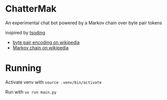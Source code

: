 # ChatterMak

An experimental chat bot powered by a Markov chain over byte pair tokens

inspired by [tsoding](https://www.youtube.com/watch?v=6dCqR9p0yWY)

- [byte pair encoding on wikipedia](https://en.wikipedia.org/wiki/Byte-pair_encoding)
- [Markov chain on wikipedia](https://en.wikipedia.org/wiki/Markov_chain)

# Running

Activate venv with `source .venv/bin/activate`

Run with `uv run main.py`
